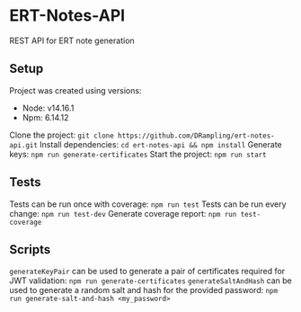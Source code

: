 # ERT-Notes-API

REST API for ERT note generation

## Setup

Project was created using versions:

- Node: v14.16.1
- Npm: 6.14.12

Clone the project: `git clone https://github.com/DRampling/ert-notes-api.git`
Install dependencies: `cd ert-notes-api && npm install`
Generate keys: `npm run generate-certificates`
Start the project: `npm run start`

## Tests

Tests can be run once with coverage: `npm run test`
Tests can be run every change: `npm run test-dev`
Generate coverage report: `npm run test-coverage`

## Scripts

`generateKeyPair` can be used to generate a pair of certificates required for JWT validation: `npm run generate-certificates`
`generateSaltAndHash` can be used to generate a random salt and hash for the provided password: `npm run generate-salt-and-hash <my_password>`
